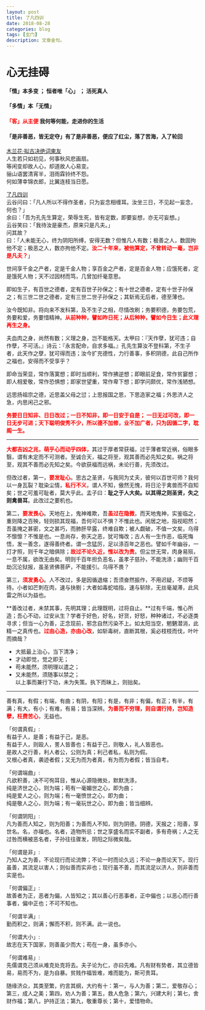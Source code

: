 ```yaml
---
layout: post
title: 了凡四训
date: 2018-08-28
categories: blog
tags: [玄门]
description: 文章金句。
---
```



# 心无挂碍
#### 「情」本多变 ； 恒者唯「心」 ； 活死真人
#### 「多情」本「无情」
#### <font color="#FF0000">「客」从主便</font> 我何等何能，走进你的生活
#### 「是非善恶，皆无定夺」有了是非善恶，便应了红尘，落了苦海，入了轮回

[木兰花·拟古决绝词柬友](https://so.gushiwen.org/shiwenv_85e93138ed65.aspx)<br>
人生若只如初见，何事秋风悲画扇。<br>
等闲变却故人心，却道故人心易变。<br>
骊山语罢清宵半，泪雨霖铃终不怨。<br>
何如薄幸锦衣郎，比翼连枝当日愿。


[了凡四训](http://www.liaofansixun.com/liaofan/2.html)<br>
云谷问曰：「凡人所以不得作圣者，只为妄念相缠耳。汝坐三日，不见起一妄念，何也？」<br>
余曰：「吾为孔先生算定，荣辱生死，皆有定数，即要妄想，亦无可妄想。」<br>
云谷笑曰：「我待汝是豪杰，原来只是凡夫。」<br>
问其故？<br>
曰：「人未能无心，终为阴阳所缚，安得无数？但惟凡人有数；极善之人，数固拘他不定；极恶之人，数亦拘他不定。<font color="#FF0000"><b>汝二十年来，被他算定，不曾转动一毫，岂非是凡夫？</b></font>」<br>


世间享千金之产者，定是千金人物；享百金之产者，定是百金人物；应饿死者，定是饿死人物；天不过因材而笃，几曾加纤毫意思。


即如生子，有百世之德者，定有百世子孙保之；有十世之德者，定有十世子孙保之；有三世二世之德者，定有三世二世子孙保之；其斩焉无后者，德至薄也。


汝今既知非。将向来不发科第，及不生子之相，尽情改刷；务要积德，务要包荒，务要和爱，务要惜精神。<font color="#FF0000"><b>从前种种，譬如昨日死；从后种种，譬如今日生；此义理再生之身。</b></font>


夫血肉之身，尚然有数；义理之身，岂不能格天。太甲曰：『天作孽，犹可违；自作孽，不可活。』诗云：『永言配命，自求多福。』孔先生算汝不登科第，不生子者，此天作之孽，犹可得而违；汝今扩充德性，力行善事，多积阴德，此自己所作之福也，安得而不受享乎？


即命当荣显，常作落寞想；即时当顺利，常作拂逆想；即眼前足食，常作贫窭想；即人相爱敬，常作恐惧想；即家世望重，常作卑下想；即学问颇优，常作浅陋想。


远思扬祖宗之德，近思盖父母之愆；上思报国之恩，下思造家之福；外思济人之急，内思闲己之邪。


<font color="#FF0000"><b>务要日日知非、日日改过；一日不知非，即一日安于自是； 一日无过可改，即一日无步可进；天下聪明俊秀不少，所以德不加修，业不加广者，只为因循二字，耽阁一生。</b></font>


----

<font color="#FF0000"><b>大都吉凶之兆，萌乎心而动乎四体，</b></font>其过于厚者常获福，过于薄者常近祸，俗眼多翳，谓有未定而不可测者。至诚合天，福之将至，观其善而必先知之矣。祸之将至，观其不善而必先知之矣。今欲获福而远祸，未论行善，先须改过。


但改过者，第一，<font color="#FF0000"><b>要发耻心</b></font>。思古之圣贤，与我同为丈夫，彼何以百世可师？我何以一身瓦裂？耽染尘情，<font color="#FF0000"><b>私行不义</b></font>，谓人不知，傲然无愧，将日沦于禽兽而不自知矣；世之可羞可耻者，莫大乎此。孟子曰：**耻之于人大矣。以其得之则圣贤，失之则禽兽耳**。此改过之要机也。


第二，<font color="#FF0000"><b>要发畏心</b></font>。天地在上，鬼神难欺，吾<font color="#FF0000"><b>虽过在隐微</b></font>，而天地鬼神，实鉴临之，重则降之百殃，轻则损其现福，吾何可以不惧？</font>不惟此也。闲居之地，指视昭然；吾虽掩之甚密，文之甚巧，而肺肝早露，终难自欺；被人觑破，不值一文矣，乌得不懔懔？不惟是也。一息尚存，弥天之恶，犹可悔改；古人有一生作恶，临死悔悟，发一善念，遂得善终者。谓一念猛厉，足以涤百年之恶也。譬如千年幽谷，一灯才照，则千年之暗俱除；<font color="#FF0000"><b>故过不论久近，惟以改为贵</b></font>。但尘世无常，肉身易殒，一息不属，欲改无由矣。明则千百年担负恶名，虽孝子慈孙，不能洗涤；幽则千百劫沉沦狱报，虽圣贤佛菩萨，不能援引。乌得不畏？


第三，<font color="#FF0000"><b>须发勇心</b></font>。人不改过，多是因循退缩；吾须奋然振作，不用迟疑，不烦等待。小者如芒刺在肉，速与抉剔；大者如毒蛇啮指，速与斩除，无丝毫凝滞，此风雷之所以为益也。

**善改过者，未禁其事，先明其理；此理既明，过将自止。**过有千端，惟心所造；吾心不动，过安从生？学者于好色，好名，好货，好怒，种种诸过，不必逐类寻求；但当一心为善，正念现前，邪念自然污染不上。如太阳当空，魍魉潜消，此精一之真传也。<font color="#FF0000"><b>过由心造，亦由心改</b></font>，如斩毒树，直断其根，奚必枝枝而伐，叶叶而摘哉？


- 大抵最上治心，当下清净；
- 才动即觉，觉之即无；
- 苟未能然，须明理以遣之；
- 又未能然，须随事以禁之；<br>
以上事而兼行下功，未为失策。执下而昧上，则拙矣。


----

善有真，有假；有端，有曲；有阴，有阳；有是，有非；有偏，有正；有半，有满；有大，有小；有难，有易；皆当深辨。<font color="#FF0000"><b>为善而不穷理，则自谓行持，岂知造孽，枉费苦心</b></font>，无益也。


「何谓真假」:<br>
有益于人，是善；有益于己，是恶。<br>
有益于人，则殴人，詈人皆善也；有益于己，则敬人，礼人皆恶也。<br>
是故人之行善，利人者公，公则为真；利己者私，私则为假。<br>
又根心者真，袭迹者假；又无为而为者真，有为而为者假；皆当自考。


「何谓端曲」:<br>
凡欲积善，决不可徇耳目，惟从心源隐微处，默默洗涤，<br>
纯是济世之心，则为端；苟有一毫媚世之心，即为曲；<br>
纯是爱人之心，则为端；有一毫愤世之心，即为曲；<br>
纯是敬人之心，则为端；有一毫玩世之心，即为曲；皆当细辨。


「何谓阴阳」:<br>
凡为善而人知之，则为阳善；为善而人不知，则为阴德。阴德，天报之；阳善，享世名。名，亦福也。名者，造物所忌；世之享盛名而实不副者，多有奇祸；人之无过咎而横被恶名者，子孙往往骤发，阴阳之际微矣哉。


「何谓是非」:<br>
乃知人之为善，不论现行而论流弊；不论一时而论久远；不论一身而论天下。现行虽善，其流足以害人；则似善而实非也；现行虽不善，而其流足以济人，则非善而实是也。


「何谓偏正」:<br>
故善者为正，恶者为偏，人皆知之；其以善心行恶事者，正中偏也；以恶心而行善事者，偏中正也；不可不知也。


「何谓半满」:<br>
勤而积之，则满；懈而不积，则不满。此一说也。


「何谓大小」:<br>
故志在天下国家，则善虽少而大；苟在一身，虽多亦小。


「何谓难易」:<br>
先儒谓克己须从难克处克将去。夫子论为仁，亦曰先难。凡有财有势者，其立德皆易，易而不为，是为自暴。贫贱作福皆难，难而能为，斯可贵耳。


随缘济众，其类至繁，约言其纲，大约有十：第一，与人为善；第二，爱敬存心；第三，成人之美；第四，劝人为善；第五，救人危急；第六，兴建大利；第七，舍财作福；第八，护持正法；第九，敬重尊长；第十，爱惜物命。

